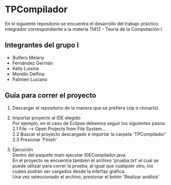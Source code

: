 # TPCompilador

En el siguiente repositorio se encuentra el desarrollo del trabajo práctico integrador correspondiente a la materia 11412 - Teoría de la Computación I.

## Integrantes del grupo I

* Bulfero Melany
* Fernández Germán
* Kelly Luisina
* Morello Delfina
* Palmieri Luciano

## Guía para correr el proyecto

1. Descargar el repositorio de la manera que se prefiera (zip o clonarlo). <br>

2. Importar proyecto al IDE elegido <br>
Por ejemplo, en el caso de Eclipse debemos seguir los siguientes pasos: <br>
2.1 File --> Open Projects from File System... <br>
2.2 Buscar el proyecto descargado e importar la carpeta 'TPCompilador' <br>
2.3 Presionar 'Finish' <br>

3. Ejecución <br>
Dentro del paquete main ejecutar IDECompilador.java <br>
En el proyecto se encuentra también el archivo 'prueba.txt' el cual se puede utilizar para correr la prueba,
al igual que cualquier otro, los cuales podrán ser cargados desde la interfaz gráfica. <br>
Una vez seleccionado el archivo, presionar el botón 'Realizar análisis' 
